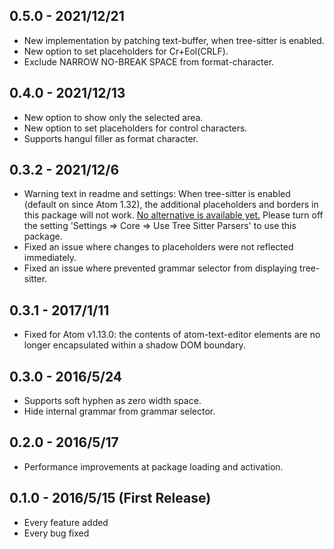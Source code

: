 ## 0.5.0 - 2021/12/21
* New implementation by patching text-buffer, when tree-sitter is enabled.
* New option to set placeholders for Cr+Eol(CRLF).
* Exclude NARROW NO-BREAK SPACE from format-character.

## 0.4.0 - 2021/12/13
* New option to show only the selected area.
* New option to set placeholders for control characters.
* Supports hangul filler as format character.

## 0.3.2 - 2021/12/6
* Warning text in readme and settings: When tree-sitter is enabled (default on since Atom 1.32), the additional placeholders and borders in this package will not work. [No alternative is available yet.](https://github.com/atom/atom/issues/18196#issuecomment-432741331) Please turn off the setting 'Settings => Core => Use Tree Sitter Parsers' to use this package.
* Fixed an issue where changes to placeholders were not reflected immediately.
* Fixed an issue where prevented grammar selector from displaying tree-sitter.

## 0.3.1 - 2017/1/11
* Fixed for Atom v1.13.0: the contents of atom-text-editor elements are no longer encapsulated within a shadow DOM boundary.

## 0.3.0 - 2016/5/24
* Supports soft hyphen as zero width space.
* Hide internal grammar from grammar selector.

## 0.2.0 - 2016/5/17
* Performance improvements at package loading and activation.

## 0.1.0 - 2016/5/15 (First Release)
* Every feature added
* Every bug fixed
